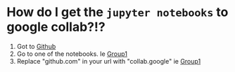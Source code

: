 # How do I get the `jupyter notebooks` to google collab?!?

1. Got to [Github](https://github.com/hutch-gwc/Rosalind/subs)  
2. Go to one of the notebooks. Ie [Group1](https://github.com/hutch-gwc/Rosalind/group1.ipynb)
3. Replace "github.com" in your url with "collab.google" ie [Group1](https://colab.research.google.com/github/hutch-gwc/Rosalind/blob/master/hamm/blank_hamm-Copy1.ipynb)
